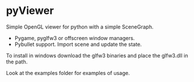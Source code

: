 # pyViewer

Simple OpenGL viewer for python with a simple SceneGraph. 
- Pygame, pyglfw3 or offscreen window managers.
- Pybullet support. Import scene and update the state.

To install in windows download the glfw3 binaries and place the glfw3.dll in the path.

Look at the examples folder for examples of usage.
